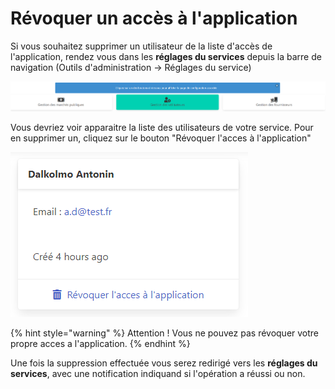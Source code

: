 # Révoquer un accès à l'application

Si vous souhaitez supprimer un utilisateur de la liste d'accès de l'application, rendez vous dans les **réglages du services** depuis la barre de navigation (Outils d'administration -> Réglages du service)&#x20;

![Cliquez sur le bouton au milieu "Gestion des utilisateurs"](<../../.gitbook/assets/image (4) (1).png>)

Vous devriez voir apparaitre la liste des utilisateurs de votre service. Pour en supprimer un, cliquez sur le bouton "Révoquer l'acces à l'application"

![Exemple d'utilisateur](<../../.gitbook/assets/image (15) (1).png>)

{% hint style="warning" %}
Attention ! Vous ne pouvez pas révoquer votre propre acces a l'application.
{% endhint %}

Une fois la suppression effectuée vous serez redirigé vers les **réglages du services**, avec une notification indiquand si l'opération a réussi ou non.&#x20;
